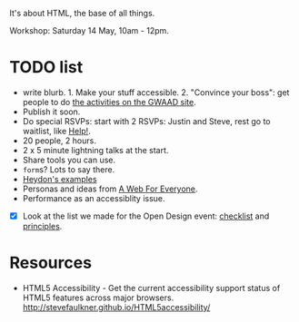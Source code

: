 It's about HTML, the base of all things.

Workshop: Saturday 14 May, 10am - 12pm.

# TODO list

* write blurb. 1. Make your stuff accessible. 2. "Convince your boss": get people to do [the activities on the GWAAD site](http://www.globalaccessibilityawarenessday.org/participate.html).
* Publish it soon.
* Do special RSVPs: start with 2 RSVPs: Justin and Steve, rest go to waitlist, like [Help!](http://www.meetup.com/ctfeds/events/228803699/).
* 20 people, 2 hours.
* 2 x 5 minute lightning talks at the start.
* Share tools you can use.
* `form`s? Lots to say there.
* [Heydon's examples](http://heydonworks.com/practical_aria_examples/)
* Personas and ideas from [A Web For Everyone](http://rosenfeldmedia.com/books/a-web-for-everyone/).
* Performance as an accessiblity issue.
* [x] Look at the list we made for the Open Design event: [checklist](http://ctfeds.org/open-design-2015-checklist/) and [principles](http://ctfeds.org/open-design-2015-principles/).

# Resources

* HTML5 Accessibility - Get the current accessibility support status of HTML5 features across major browsers. http://stevefaulkner.github.io/HTML5accessibility/
